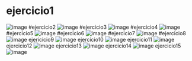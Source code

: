 # ejercicio1
![image](https://user-images.githubusercontent.com/101757213/165324085-8af3dc72-baca-4693-b706-7b35b043d502.png)
#ejercicio2
![image](https://user-images.githubusercontent.com/101757213/165324198-ed2053b4-44c3-4728-b659-a9a91e177d9b.png)
#ejercicio3
![image](https://user-images.githubusercontent.com/101757213/165324270-a4059f7d-2e96-4ebc-bd7a-2b256683bfed.png)
#ejercicio4
![image](https://user-images.githubusercontent.com/101757213/165324502-8bf85ddd-0872-4104-970a-686ef95bc4e7.png)
#ejercicio5
![image](https://user-images.githubusercontent.com/101757213/165324675-4f1a688d-013b-4728-a85b-d157d082190f.png)
#ejercicio6
![image](https://user-images.githubusercontent.com/101757213/165325041-a59f38ee-d970-4e15-8a8b-7e7c8ca69ce1.png)
#ejercicio7
![image](https://user-images.githubusercontent.com/101757213/165325083-309dec12-2149-44e3-b110-51ad0204dfd9.png)
#ejercicio8
![image](https://user-images.githubusercontent.com/101757213/165325133-e9410a50-3fb3-4b17-8b02-43ddfce803aa.png)
ejericicio9
![image](https://user-images.githubusercontent.com/101757213/165325200-d3979088-2167-4de4-8de4-2fd0f47557e6.png)
ejercicio10
![image](https://user-images.githubusercontent.com/101757213/165325237-f3884197-2f3f-4762-927b-61d9d9554fba.png)
ejercicio11
![image](https://user-images.githubusercontent.com/101757213/165325285-33e6ab47-6f04-4b1b-a0f8-5cfaff9a774b.png)
ejercicio12
![image](https://user-images.githubusercontent.com/101757213/165325336-783525b6-d809-48d8-aace-2d8c5cb07815.png)
ejercicio13
![image](https://user-images.githubusercontent.com/101757213/165325410-bf0256c6-abd6-4770-b809-bcc664833b05.png)
ejercicio14
![image](https://user-images.githubusercontent.com/101757213/165325463-190a058c-c079-4862-ae96-ad75c2eee5ed.png)
ejercicio15
![image](https://user-images.githubusercontent.com/101757213/165325530-8b4ff587-9bfa-41c1-8455-c469939bd762.png)
